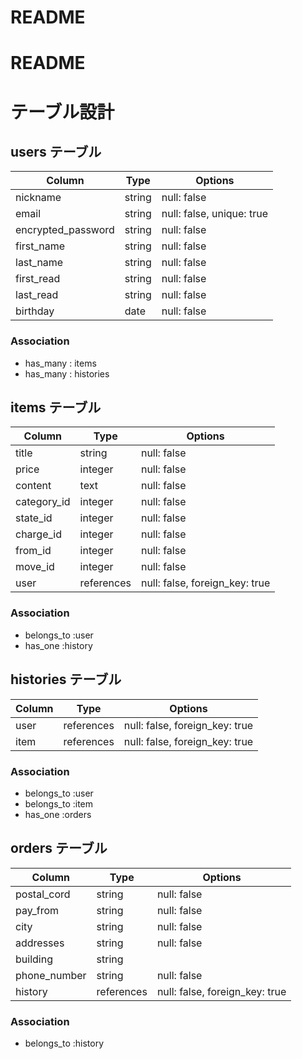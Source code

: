 # README


# README

# テーブル設計

## users テーブル

| Column                | Type   | Options                   |
| --------------------- | ------ | ------------------------- |
| nickname              | string | null: false               |
| email                 | string | null: false, unique: true |
| encrypted_password    | string | null: false               |
| first_name            | string | null: false               |
| last_name             | string | null: false               |
| first_read            | string | null: false               |
| last_read             | string | null: false               |
| birthday              | date   | null: false               |


### Association
- has_many : items
- has_many : histories

## items テーブル

| Column        | Type        | Options                        |
| ------------- | ----------- | ------------------------------ |
| title         | string      | null: false                    |
| price         | integer     | null: false                    |
| content       | text        | null: false                    |
| category_id   | integer     | null: false                    |
| state_id      | integer     | null: false                    |
| charge_id     | integer     | null: false                    |
| from_id       | integer     | null: false                    |
| move_id       | integer     | null: false                    |
| user          | references  | null: false, foreign_key: true |


### Association
- belongs_to :user
- has_one    :history


## histories テーブル

| Column      | Type       | Options                        |
| ----------- | ---------- | ------------------------------ |
| user        | references | null: false, foreign_key: true |
| item        | references | null: false, foreign_key: true |

### Association
- belongs_to :user
- belongs_to :item
- has_one    :orders

## orders テーブル

| Column        | Type       | Options     |
| ------------- | ---------- | ----------- |
| postal_cord   | string     | null: false |
| pay_from      | string     | null: false |
| city          | string     | null: false |
| addresses     | string     | null: false |
| building      | string     |             |
| phone_number  | string     | null: false |
| history       | references | null: false, foreign_key: true |

### Association
- belongs_to :history